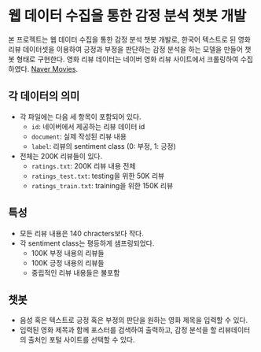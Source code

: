 # 웹 데이터 수집을 통한 감정 분석 챗봇 개발

본 프로젝트는 웹 데이터 수집을 통한 감정 분석 챗봇 개발로, 한국어 텍스트로 된 영화 리뷰 데이터셋을 이용하여 긍정과 부정을 판단하는 감정 분석을 하는 모델을 만들어 챗봇 형태로 구현한다. 영화 리뷰 데이터는 네이버 영화 리뷰 사이트에서 크롤링하여 수집하였다. [Naver Movies](http://movie.naver.com/movie/point/af/list.nhn).


## 각 데이터의 의미

- 각 파일에는 다음 세 항목이 포함되어 있다.
    - `id`: 네이버에서 제공하는 리뷰 데이터 id
    - `document`: 실제 작성된 리뷰 내용
    - `label`: 리뷰의 sentiment class (0: 부정, 1: 긍정)
- 전체는 200K 리뷰들이 있다.
    - `ratings.txt`: 200K 리뷰 내용 전체
    - `ratings_test.txt`: testing을 위한 50K 리뷰
    - `ratings_train.txt`: training을 위한 150K 리뷰


## 특성

- 모든 리뷰 내용은 140 chracters보다 작다.
- 각 sentiment class는 평등하게 샘프링되었다.
    - 100K 부정 내용의 리뷰들
    - 100K 긍정 내용의 리뷰들
    - 중립적인 리뷰 내용들은 불포함
    
    
## 챗봇

- 음성 혹은 텍스트로 긍정 혹은 부정의 판단을 원하는 영화 제목을 입력할 수 있다.
- 입력된 영화 제목과 함께 포스터를 검색하여 출력하고, 감정 분석을 할 리뷰데이터의 출처인 포털 사이트를 선택할 수 있다.
